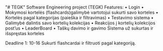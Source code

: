 "# TEGK" 
Software Engineering project (TEGK)
Features:
•	Login
•	Mokymosi kortelės (flashcards)galimybė vartotojui sukurti savo korteles
•	Kortelės pagal kategorijas (paieška ir filtravimas)
•	Testavimo sistema
•	Galimybė dalintis savo kortelių kolekcijas
•	Reakcijos į kortelių kolekcijos post’us
•	LeaderBoard
•	Taškų davimo ir gavimo Sistema už sukurtas ir išspręstas korteles

Deadline 1: 10-16
Sukurti flashcardai ir filtruoti pagal kategoriją.

